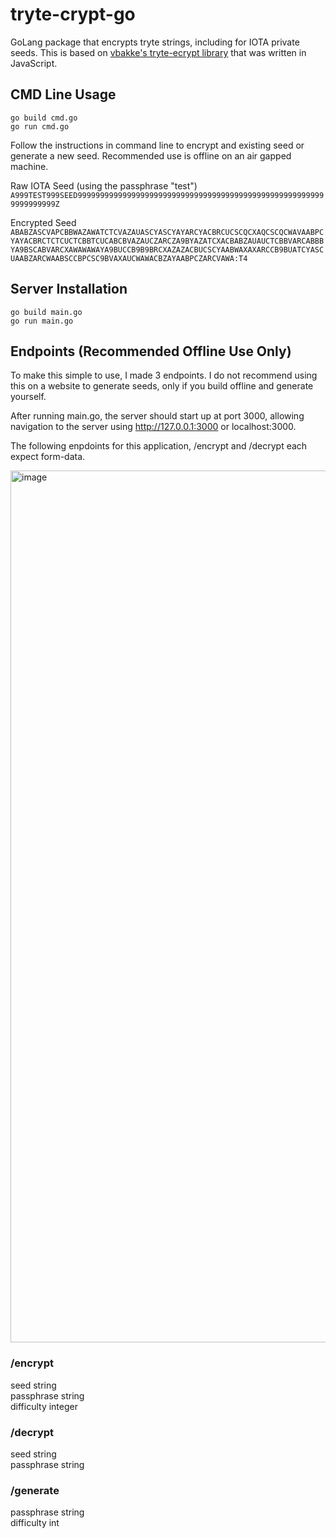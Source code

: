 # tryte-crypt-go
GoLang package that encrypts tryte strings, including for IOTA private seeds. This is based on [vbakke's tryte-ecrypt library](https://github.com/vbakke/tryte-encrypt) that was written in JavaScript.

## CMD Line Usage

`go build cmd.go`\
`go run cmd.go`

Follow the instructions in command line to encrypt and existing seed or generate a new seed. Recommended use is offline on an air gapped machine.

Raw IOTA Seed (using the passphrase "test")
`A999TEST999SEED99999999999999999999999999999999999999999999999999999999999999999Z`

Encrypted Seed
`ABABZASCVAPCBBWAZAWATCTCVAZAUASCYASCYAYARCYACBRCUCSCQCXAQCSCQCWAVAABPCYAYACBRCTCTCUCTCBBTCUCABCBVAZAUCZARCZA9BYAZATCXACBABZAUAUCTCBBVARCABBBYA9BSCABVARCXAWAWAWAYA9BUCCB9B9BRCXAZAZACBUCSCYAABWAXAXARCCB9BUATCYASCUAABZARCWAABSCCBPCSC9BVAXAUCWAWACBZAYAABPCZARCVAWA:T4`


## Server Installation
`go build main.go`\
`go run main.go`

## Endpoints (Recommended Offline Use Only)
To make this simple to use, I made 3 endpoints. I do not recommend using this on a website to generate seeds, only if you build offline and generate yourself.

After running main.go, the server should start up at port 3000,
allowing navigation to the server using http://127.0.0.1:3000 or localhost:3000.
    
The following enpdoints for this application, /encrypt and /decrypt each expect form-data.

<img width="1395" alt="image" src="https://user-images.githubusercontent.com/9465387/113575799-8c58cc80-9672-11eb-98ae-4a71b478d848.png">

### /encrypt
seed string \
passphrase  string \
difficulty integer 

### /decrypt
seed string \
passphrase  string 

### /generate
passphrase string \
difficulty int 


